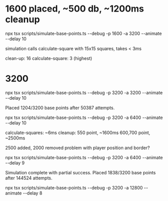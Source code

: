 # 1600 placed, ~500 db, ~1200ms cleanup

npx tsx scripts/simulate-base-points.ts --debug -p 1600 -a 3200 --animate  --delay 10

simulation calls calculate-square with 15x15 squares, takes < 3ms

clean-up: 16
calculate-square: 3 (highest)

# 3200

npx tsx scripts/simulate-base-points.ts --debug -p 3200 -a 3200 --animate  --delay 10

Placed 1204/3200 base points after 50387 attempts.

npx tsx scripts/simulate-base-points.ts --debug -p 3200 -a 6400 --animate  --delay 10

calculate-squares: ~6ms
cleanup: 550 point, ~1600ms
600,700 point, ~2500ms

2500 added, 2000 removed
problem with player position and border?

npx tsx scripts/simulate-base-points.ts --debug -p 3200 -a 6400 --animate  --delay 9

Simulation complete with partial success. Placed 1838/3200 base points after 144524 attempts.

npx tsx scripts/simulate-base-points.ts --debug -p 3200 -a 12800 --animate  --delay 8